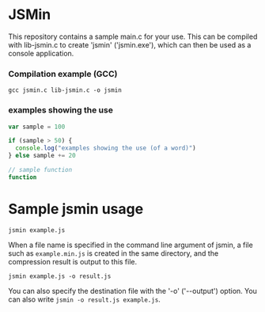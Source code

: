 # JSMin
This repository contains a sample main.c for your use. This can be compiled with lib-jsmin.c to create 'jsmin' ('jsmin.exe'), which can then be used as a console application.
### Compilation example (GCC)
```
gcc jsmin.c lib-jsmin.c -o jsmin
```
### examples showing the use
```js
var sample = 100

if (sample > 50) {
  console.log("examples showing the use (of a word)")
} else sample += 20

// sample function
function 
```
# Sample jsmin usage
```
jsmin example.js
```
When a file name is specified in the command line argument of jsmin, a file such as `example.min.js` is created in the same directory, and the compression result is output to this file.
```
jsmin example.js -o result.js
```
You can also specify the destination file with the '-o' ('--output') option. You can also write `jsmin -o result.js example.js`.
